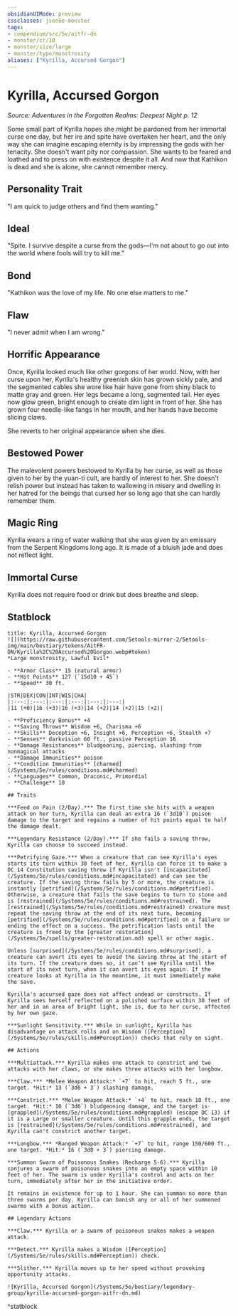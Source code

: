 ```yaml
---
obsidianUIMode: preview
cssclasses: json5e-monster
tags:
- compendium/src/5e/aitfr-dn
- monster/cr/10
- monster/size/large
- monster/type/monstrosity
aliases: ["Kyrilla, Accursed Gorgon"]
---
```

# Kyrilla, Accursed Gorgon
*Source: Adventures in the Forgotten Realms: Deepest Night p. 12*  

Some small part of Kyrilla hopes she might be pardoned from her immortal curse one day, but her ire and spite have overtaken her heart, and the only way she can imagine escaping eternity is by impressing the gods with her tenacity. She doesn't want pity nor compassion. She wants to be feared and loathed and to press on with existence despite it all. And now that Kathikon is dead and she is alone, she cannot remember mercy.

## Personality Trait

"I am quick to judge others and find them wanting."

## Ideal

"Spite. I survive despite a curse from the gods—I'm not about to go out into the world where fools will try to kill me."

## Bond

"Kathikon was the love of my life. No one else matters to me."

## Flaw

"I never admit when I am wrong."

## Horrific Appearance

Once, Kyrilla looked much like other gorgons of her world. Now, with her curse upon her, Kyrilla's healthy greenish skin has grown sickly pale, and the segmented cables she wore like hair have gone from shiny black to matte gray and green. Her legs became a long, segmented tail. Her eyes now glow green, bright enough to create dim light in front of her. She has grown four needle-like fangs in her mouth, and her hands have become slicing claws.

She reverts to her original appearance when she dies.

## Bestowed Power

The malevolent powers bestowed to Kyrilla by her curse, as well as those given to her by the yuan-ti cult, are hardly of interest to her. She doesn't relish power but instead has taken to wallowing in misery and dwelling in her hatred for the beings that cursed her so long ago that she can hardly remember them.

## Magic Ring

Kyrilla wears a ring of water walking that she was given by an emissary from the Serpent Kingdoms long ago. It is made of a bluish jade and does not reflect light.

## Immortal Curse

Kyrilla does not require food or drink but does breathe and sleep.

## Statblock

```ad-statblock
title: Kyrilla, Accursed Gorgon
![](https://raw.githubusercontent.com/5etools-mirror-2/5etools-img/main/bestiary/tokens/AitFR-DN/Kyrilla%2C%20Accursed%20Gorgon.webp#token)
*Large monstrosity, Lawful Evil*

- **Armor Class** 15 (natural armor)
- **Hit Points** 127 (`15d10 + 45`)
- **Speed** 30 ft.

|STR|DEX|CON|INT|WIS|CHA|
|:---:|:---:|:---:|:---:|:---:|:---:|
|11 (+0)|16 (+3)|16 (+3)|14 (+2)|14 (+2)|15 (+2)|

- **Proficiency Bonus** +4
- **Saving Throws** Wisdom +6, Charisma +6
- **Skills** Deception +6, Insight +6, Perception +6, Stealth +7
- **Senses** darkvision 60 ft., passive Perception 16
- **Damage Resistances** bludgeoning, piercing, slashing from nonmagical attacks
- **Damage Immunities** poison
- **Condition Immunities** [charmed](/Systems/5e/rules/conditions.md#charmed)
- **Languages** Common, Draconic, Primordial
- **Challenge** 10

## Traits

***Feed on Pain (2/Day).*** The first time she hits with a weapon attack on her turn, Kyrilla can deal an extra 16 (`3d10`) poison damage to the target and regains a number of hit points equal to half the damage dealt.

***Legendary Resistance (2/Day).*** If she fails a saving throw, Kyrilla can choose to succeed instead.

***Petrifying Gaze.*** When a creature that can see Kyrilla's eyes starts its turn within 30 feet of her, Kyrilla can force it to make a DC 14 Constitution saving throw if Kyrilla isn't [incapacitated](/Systems/5e/rules/conditions.md#incapacitated) and can see the creature. If the saving throw fails by 5 or more, the creature is instantly [petrified](/Systems/5e/rules/conditions.md#petrified). Otherwise, a creature that fails the save begins to turn to stone and is [restrained](/Systems/5e/rules/conditions.md#restrained). The [restrained](/Systems/5e/rules/conditions.md#restrained) creature must repeat the saving throw at the end of its next turn, becoming [petrified](/Systems/5e/rules/conditions.md#petrified) on a failure or ending the effect on a success. The petrification lasts until the creature is freed by the [greater restoration](/Systems/5e/spells/greater-restoration.md) spell or other magic.

Unless [surprised](/Systems/5e/rules/conditions.md#surprised), a creature can avert its eyes to avoid the saving throw at the start of its turn. If the creature does so, it can't see Kyrilla until the start of its next turn, when it can avert its eyes again. If the creature looks at Kyrilla in the meantime, it must immediately make the save.

Kyrilla's accursed gaze does not affect undead or constructs. If Kyrilla sees herself reflected on a polished surface within 30 feet of her and in an area of bright light, she is, due to her curse, affected by her own gaze.

***Sunlight Sensitivity.*** While in sunlight, Kyrilla has disadvantage on attack rolls and on Wisdom ([Perception](/Systems/5e/rules/skills.md#Perception)) checks that rely on sight.

## Actions

***Multiattack.*** Kyrilla makes one attack to constrict and two attacks with her claws, or she makes three attacks with her longbow.

***Claw.*** *Melee Weapon Attack:* `+7` to hit, reach 5 ft., one target. *Hit:* 13 (`3d6 + 3`) slashing damage.

***Constrict.*** *Melee Weapon Attack:* `+4` to hit, reach 10 ft., one target. *Hit:* 10 (`3d6`) bludgeoning damage, and the target is [grappled](/Systems/5e/rules/conditions.md#grappled) (escape DC 13) if it is a Large or smaller creature. Until this grapple ends, the target is [restrained](/Systems/5e/rules/conditions.md#restrained), and Kyrilla can't constrict another target.

***Longbow.*** *Ranged Weapon Attack:* `+7` to hit, range 150/600 ft., one target. *Hit:* 16 (`3d8 + 3`) piercing damage.

***Summon Swarm of Poisonous Snakes (Recharge 5-6).*** Kyrilla conjures a swarm of poisonous snakes into an empty space within 10 feet of her. The swarm is under Kyrilla's control and acts on her turn, immediately after her in the initiative order.

It remains in existence for up to 1 hour. She can summon no more than three swarms per day. Kyrilla can banish any or all of her summoned swarms with a bonus action.

## Legendary Actions

***Claw.*** Kyrilla or a swarm of poisonous snakes makes a weapon attack.

***Detect.*** Kyrilla makes a Wisdom ([Perception](/Systems/5e/rules/skills.md#Perception)) check.

***Slither.*** Kyrilla moves up to her speed without provoking opportunity attacks.

![Kyrilla, Accursed Gorgon](/Systems/5e/bestiary/legendary-group/kyrilla-accursed-gorgon-aitfr-dn.md)
```
^statblock